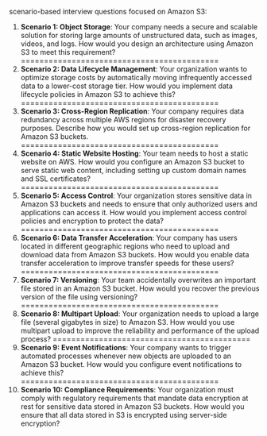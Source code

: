 scenario-based interview questions focused on Amazon S3:

1. **Scenario 1: Object Storage**:
   Your company needs a secure and scalable solution for storing large amounts of unstructured data, such as images, videos, and logs. How would you design an architecture using Amazon S3 to meet this requirement?
===========================================
2. **Scenario 2: Data Lifecycle Management**:
   Your organization wants to optimize storage costs by automatically moving infrequently accessed data to a lower-cost storage tier. How would you implement data lifecycle policies in Amazon S3 to achieve this?
===========================================
3. **Scenario 3: Cross-Region Replication**:
   Your company requires data redundancy across multiple AWS regions for disaster recovery purposes. Describe how you would set up cross-region replication for Amazon S3 buckets.
===========================================
4. **Scenario 4: Static Website Hosting**:
   Your team needs to host a static website on AWS. How would you configure an Amazon S3 bucket to serve static web content, including setting up custom domain names and SSL certificates?
===========================================
5. **Scenario 5: Access Control**:
   Your organization stores sensitive data in Amazon S3 buckets and needs to ensure that only authorized users and applications can access it. How would you implement access control policies and encryption to protect the data?
===========================================
6. **Scenario 6: Data Transfer Acceleration**:
   Your company has users located in different geographic regions who need to upload and download data from Amazon S3 buckets. How would you enable data transfer acceleration to improve transfer speeds for these users?
===========================================
7. **Scenario 7: Versioning**:
   Your team accidentally overwrites an important file stored in an Amazon S3 bucket. How would you recover the previous version of the file using versioning?
===========================================
8. **Scenario 8: Multipart Upload**:
   Your organization needs to upload a large file (several gigabytes in size) to Amazon S3. How would you use multipart upload to improve the reliability and performance of the upload process?
===========================================
9. **Scenario 9: Event Notifications**:
   Your company wants to trigger automated processes whenever new objects are uploaded to an Amazon S3 bucket. How would you configure event notifications to achieve this?
===========================================
10. **Scenario 10: Compliance Requirements**:
    Your organization must comply with regulatory requirements that mandate data encryption at rest for sensitive data stored in Amazon S3 buckets. How would you ensure that all data stored in S3 is encrypted using server-side encryption?
